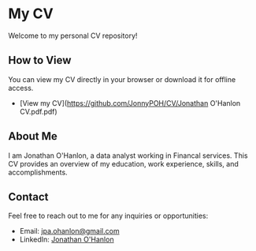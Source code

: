 # My CV

Welcome to my personal CV repository!

## How to View

You can view my CV directly in your browser or download it for offline access.

- [View my CV](https://github.com/JonnyPOH/CV/Jonathan O'Hanlon CV.pdf.pdf)

## About Me

I am Jonathan O'Hanlon, a data analyst working in Financal services. This CV provides an overview of my education, work experience, skills, and accomplishments.

## Contact

Feel free to reach out to me for any inquiries or opportunities:

- Email: [jpa.ohanlon@gmail.com](mailto:your.email@example.com)
- LinkedIn: [Jonathan O'Hanlon](https://www.linkedin.com/in/jonathan-ohanlon/)
